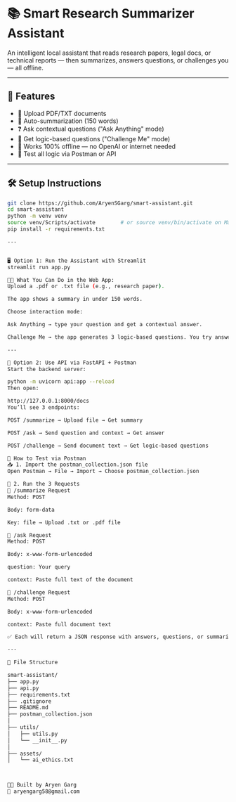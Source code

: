 # 📚 Smart Research Summarizer Assistant

An intelligent local assistant that reads research papers, legal docs, or technical reports — then summarizes, answers questions, or challenges you — all offline.

---

## 🚀 Features

- 📄 Upload PDF/TXT documents
- 🧠 Auto-summarization (150 words)
- ❓ Ask contextual questions ("Ask Anything" mode)
- 🧩 Get logic-based questions ("Challenge Me" mode)
- 🔌 Works 100% offline — no OpenAI or internet needed
- 🧪 Test all logic via Postman or API

---

## 🛠️ Setup Instructions

```bash
git clone https://github.com/AryenSGarg/smart-assistant.git
cd smart-assistant
python -m venv venv
source venv/Scripts/activate        # or source venv/bin/activate on Mac/Linux
pip install -r requirements.txt

---


🖥️ Option 1: Run the Assistant with Streamlit
streamlit run app.py

🧑‍💻 What You Can Do in the Web App:
Upload a .pdf or .txt file (e.g., research paper).

The app shows a summary in under 150 words.

Choose interaction mode:

Ask Anything → type your question and get a contextual answer.

Challenge Me → the app generates 3 logic-based questions. You try answering, and it gives feedback + justification.

---

📡 Option 2: Use API via FastAPI + Postman
Start the backend server:

python -m uvicorn api:app --reload
Then open:

http://127.0.0.1:8000/docs
You’ll see 3 endpoints:

POST /summarize → Upload file → Get summary

POST /ask → Send question and context → Get answer

POST /challenge → Send document text → Get logic-based questions

🧪 How to Test via Postman
📥 1. Import the postman_collection.json file
Open Postman → File → Import → Choose postman_collection.json

🧾 2. Run the 3 Requests
🔹 /summarize Request
Method: POST

Body: form-data

Key: file → Upload .txt or .pdf file

🔹 /ask Request
Method: POST

Body: x-www-form-urlencoded

question: Your query

context: Paste full text of the document

🔹 /challenge Request
Method: POST

Body: x-www-form-urlencoded

context: Paste full document text

✅ Each will return a JSON response with answers, questions, or summaries.

--- 

📂 File Structure

smart-assistant/
├── app.py
├── api.py
├── requirements.txt
├── .gitignore
├── README.md
├── postman_collection.json
│
├── utils/
│   ├── utils.py
│   └── __init__.py
│
├── assets/
│   └── ai_ethics.txt



👨‍💻 Built by Aryen Garg
📧 aryengarg58@gmail.com
